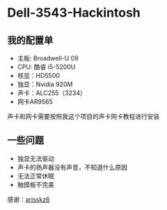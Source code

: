 # Dell-3543-Hackintosh
## 我的配置单

- 主板: Broadwell-U 09
- CPU: 酷睿 i5-5200U
- 核显：HD5500
- 独显：Nvidia 920M
- 声卡：ALC255（3234）
- 网卡AR9565

声卡和网卡需要按照我这个项目的声卡网卡教程进行安装

## 一些问题

* 独显无法驱动
* 声卡的扬声器没有声音，不知道什么原因
* 无法正常休眠
* 触摸板不完美

感谢：[arisskz6](https://github.com/arisskz6/Dell-3543-Hackintosh)
